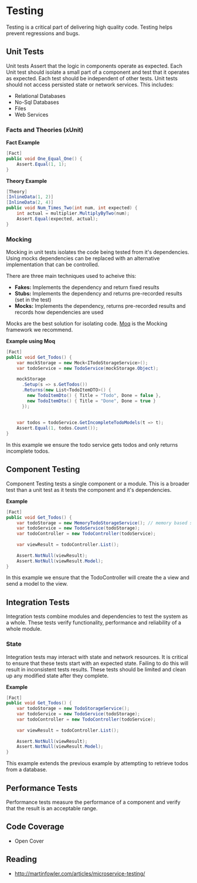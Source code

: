 # Testing
Testing is a critical part of delivering high quality code. Testing helps prevent regressions and bugs. 

## Unit Tests
Unit tests Assert that the logic in components operate as expected. Each Unit test should isolate a small part of a component and test that it operates as expected. Each test should be independent of other tests. Unit tests should not access persisted state or network services. This includes:

* Relational Databases
* No-Sql Databases
* Files
* Web Services


### Facts and Theories (xUnit)

**Fact Example**
``` c#
[Fact]
public void One_Equal_One() {
    Assert.Equal(1, 1);
}
```

**Theory Example**
``` c#
[Theory]
[InlineData(1, 2)]
[InlineData(2, 4)]
public void Num_Times_Two(int num, int expected) {
    int actual = multiplier.MultiplyByTwo(num);
    Assert.Equal(expected, actual);
}
```

### Mocking
Mocking in unit tests isolates the code being tested from it's dependencies. Using mocks dependencies can be replaced with an alternative implementation that can be controlled.

There are three main techniques used to acheive this:
* **Fakes:** Implements the dependency and return fixed results
* **Stubs:** Implements the dependency and returns pre-recorded results (set in the test)
* **Mocks:** Implements the dependency, returns pre-recorded results and records how dependencies are used

Mocks are the best solution for isolating code. [Moq](http://www.moqthis.com/) is the Mocking framework we recommend.

**Example using Moq**
``` c#
[Fact]
public void Get_Todos() {
    var mockStorage = new Mock<ITodoStorageService>();
    var todoService = new TodoService(mockStorage.Object);
    
    mockStorage
      .Setup(s => s.GetTodos())
      .Returns(new List<TodoItemDTO>() {
        new TodoItemDto() { Title = "Todo", Done = false },
        new TodoItemDto() { Title = "Done", Done = true }
      });
      
    
    var todos = todoService.GetIncompleteTodoModels(t => t);
    Assert.Equal(1, todos.Count());
}
```

In this example we ensure the todo service gets todos and only returns incomplete todos.

## Component Testing
Component Testing tests a single component or a module. This is a broader test than a unit test as it tests the component and it's dependencies.

**Example**
``` c#
[Fact]
public void Get_Todos() {
    var todoStorage = new MemoryTodoStorageService(); // memory based service 
    var todoService = new TodoService(todoStorage);
    var todoController = new TodoController(todoService);
    
    var viewResult = todoController.List();
    
    Assert.NotNull(viewResult);
    Assert.NotNull(viewResult.Model);
}
```

In this example we ensure that the TodoController will create the a view and send a model to the view.

## Integration Tests
Integration tests combine modules and dependencies to test the system as a whole. These tests verify functionality, performance and reliability of a whole module.

### State
Integration tests may interact with state and network resources. It is critical to ensure that these tests start with an expected state. Failing to do this will result in inconsistent tests results. These tests should be limited and clean up any modified state after they complete.

**Example**
``` c#
[Fact]
public void Get_Todos() {
    var todoStorage = new TodoStorageService();
    var todoService = new TodoService(todoStorage);
    var todoController = new TodoController(todoService);
    
    var viewResult = todoController.List();
    
    Assert.NotNull(viewResult);
    Assert.NotNull(viewResult.Model);
}
```

This example extends the previous example by attempting to retrieve todos from a database.

## Performance Tests
Performance tests measure the performance of a component and verify that the result is an acceptable range.

## Code Coverage
* Open Cover
 

## Reading
* http://martinfowler.com/articles/microservice-testing/